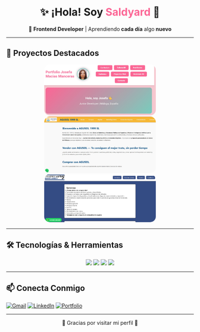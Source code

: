 <h1 align="center">✨ ¡Hola! Soy <span style="color:#fc6695">Saldyard</span> 👋</h1>

<p align="center">
  🚀 <b>Frontend Developer</b> | Aprendiendo<b> cada día</b> algo<b> nuevo</b>  
</p>

---

## 🚀 Proyectos Destacados
<p align="center">
  <a href="https://saldyard.github.io/portfolio/">
    <img src="img/previewportfolio.jpg" alt="Preview Portfolio" width="300" style="border-radius:15px;"/>
  </a>
  <a href="https://saldyard.github.io/realEstate/">
    <img src="img/web_inmobiliaria.JPG" alt="Preview Real Estate" width="300" style="border-radius:15px;"/>
  </a>
  <a href="https://saldyard.github.io/talleresGR/">
    <img src="img/web_talleres.PNG" alt="Preview Talleres Gómez & Rueda" width="300" style="border-radius:15px;"/>
  </a>
</p>

---

## 🛠️ Tecnologías & Herramientas
<p align="center">
  <img src="https://img.shields.io/badge/HTML5-%23E34F26?style=for-the-badge&logo=html5&logoColor=white" />
  <img src="https://img.shields.io/badge/CSS3-%231572B6?style=for-the-badge&logo=css3&logoColor=white" />
  <img src="https://img.shields.io/badge/JavaScript-%23F7DF1E?style=for-the-badge&logo=javascript&logoColor=black" />
  <img src="https://img.shields.io/badge/GitHub-%23181717?style=for-the-badge&logo=github&logoColor=white" />
</p>


---

## 📫 Conecta Conmigo

<p align="center">

[![Gmail](https://img.shields.io/badge/Gmail-%23D14836?style=for-the-badge&logo=gmail&logoColor=white)](mailto:jmm.cv.96@gmail.com)
[![LinkedIn](https://img.shields.io/badge/LinkedIn-%230077B5?style=for-the-badge&logo=linkedin&logoColor=white)](https://linkedin.com/in/saldyard)
[![Portfolio](https://img.shields.io/badge/Portfolio-%23fc6695?style=for-the-badge&logo=About.me&logoColor=white)](https://saldyard.github.io)

</p>

---

<p align="center">🌸 Gracias por visitar mi perfil 🌸</p>
